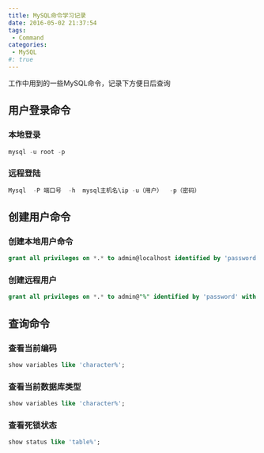 ```yaml
---
title: MySQL命令学习记录
date: 2016-05-02 21:37:54
tags: 
 - Command
categories:
 - MySQL
#: true
---
```

工作中用到的一些MySQL命令，记录下方便日后查询
<!--more-->
## 用户登录命令
### 本地登录
```sql
mysql -u root -p
```

### 远程登陆
```sql
Mysql  -P 端口号  -h  mysql主机名\ip -u（用户）  -p（密码）
```

## 创建用户命令
### 创建本地用户命令
<!--more-->
```sql
grant all privileges on *.* to admin@localhost identified by 'password' with grant option
```

### 创建远程用户
```sql
grant all privileges on *.* to admin@"%" identified by 'password' with grant option
```

## 查询命令
### 查看当前编码
```sql
show variables like 'character%';
```

### 查看当前数据库类型
```sql
show variables like 'character%';
```

### 查看死锁状态
```sql
show status like 'table%';
```